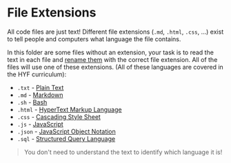 # File Extensions

All code files are just text! Different file extensions (`.md`, `.html`, `.css`,
...) exist to tell people and computers what language the file contains.

In this folder are some files without an extension, your task is to read the
text in each file and
[rename them](https://vscode-docs.readthedocs.io/en/stable/editor/codebasics/#explorer)
with the correct file extension. All of the files will use one of these
extensions. (All of these languages are covered in the HYF curriculum):

- `.txt` - [Plain Text](https://en.wikipedia.org/wiki/Plain_text)
- `.md` - [Markdown](https://en.wikipedia.org/wiki/Markdown)
- `.sh` -
  [Bash](https://ryanstutorials.net/bash-scripting-tutorial/bash-script.php)
- `.html` -
  [HyperText Markup Language](https://developer.mozilla.org/en-US/docs/Web/HTML)
- `.css` -
  [Cascading Style Sheet](https://developer.mozilla.org/en-US/docs/Web/CSS)
- `.js` - [JavaScript](https://developer.mozilla.org/en-US/docs/Web/javascript)
- `.json` -
  [JavaScript Object Notation](https://attacomsian.com/blog/what-is-json)
- `.sql` -
  [Structured Query Language](https://www.tutorialspoint.com/sql/sql-overview.htm)

> You don't need to understand the text to identify which language it is!
